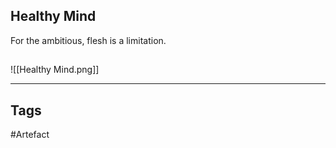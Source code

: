 ## Healthy Mind
For the ambitious, flesh is a limitation.
## 
![[Healthy Mind.png]]

---
## Tags
#Artefact